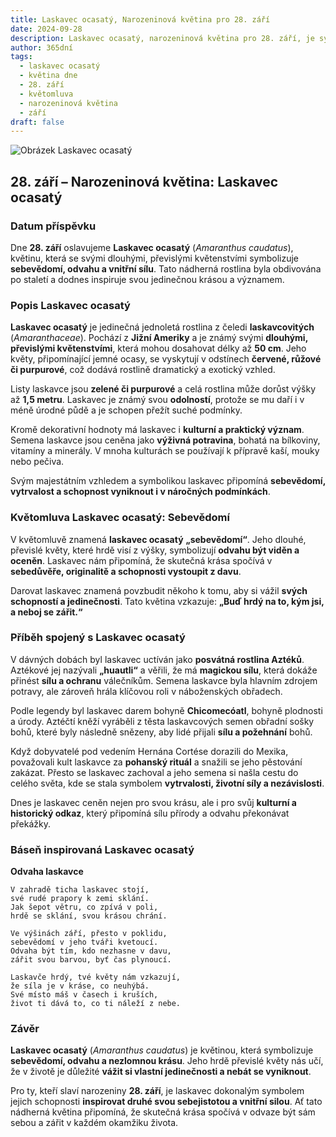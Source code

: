 ```yaml
---
title: Laskavec ocasatý, Narozeninová květina pro 28. září
date: 2024-09-28
description: Laskavec ocasatý, narozeninová květina pro 28. září, je symbolem Sebevědomí. Objevte její jedinečný význam, fascinující příběhy a poezii, která oslavuje její krásu.
author: 365dní
tags:
  - laskavec ocasatý
  - květina dne
  - 28. září
  - květomluva
  - narozeninová květina
  - září
draft: false
---
```


![Obrázek Laskavec ocasatý](https://cdn.pixabay.com/photo/2017/09/20/19/42/foxtail-2769772_640.jpg#center)


## 28. září – Narozeninová květina: Laskavec ocasatý

### Datum příspěvku

Dne **28. září** oslavujeme **Laskavec ocasatý** (_Amaranthus caudatus_), květinu, která se svými dlouhými, převislými květenstvími symbolizuje **sebevědomí, odvahu a vnitřní sílu**. Tato nádherná rostlina byla obdivována po staletí a dodnes inspiruje svou jedinečnou krásou a významem.

### Popis Laskavec ocasatý

**Laskavec ocasatý** je jedinečná jednoletá rostlina z čeledi **laskavcovitých** (_Amaranthaceae_). Pochází z **Jižní Ameriky** a je známý svými **dlouhými, převislými květenstvími**, která mohou dosahovat délky až **50 cm**. Jeho květy, připomínající jemné ocasy, se vyskytují v odstínech **červené, růžové či purpurové**, což dodává rostlině dramatický a exotický vzhled.

Listy laskavce jsou **zelené či purpurové** a celá rostlina může dorůst výšky až **1,5 metru**. Laskavec je známý svou **odolností**, protože se mu daří i v méně úrodné půdě a je schopen přežít suché podmínky.

Kromě dekorativní hodnoty má laskavec i **kulturní a praktický význam**. Semena laskavce jsou ceněna jako **výživná potravina**, bohatá na bílkoviny, vitamíny a minerály. V mnoha kulturách se používají k přípravě kaší, mouky nebo pečiva.

Svým majestátním vzhledem a symbolikou laskavec připomíná **sebevědomí, vytrvalost a schopnost vyniknout i v náročných podmínkách**.

### Květomluva Laskavec ocasatý: Sebevědomí

V květomluvě znamená **laskavec ocasatý** **„sebevědomí“**. Jeho dlouhé, převislé květy, které hrdě visí z výšky, symbolizují **odvahu být viděn a oceněn**. Laskavec nám připomíná, že skutečná krása spočívá v **sebedůvěře, originalitě a schopnosti vystoupit z davu**.

Darovat laskavec znamená povzbudit někoho k tomu, aby si vážil **svých schopností a jedinečnosti**. Tato květina vzkazuje: **„Buď hrdý na to, kým jsi, a neboj se zářit.“**

### Příběh spojený s Laskavec ocasatý

V dávných dobách byl laskavec uctíván jako **posvátná rostlina Aztéků**. Aztékové jej nazývali **„huautli“** a věřili, že má **magickou sílu**, která dokáže přinést **sílu a ochranu** válečníkům. Semena laskavce byla hlavním zdrojem potravy, ale zároveň hrála klíčovou roli v náboženských obřadech.

Podle legendy byl laskavec darem bohyně **Chicomecóatl**, bohyně plodnosti a úrody. Aztéčtí kněží vyráběli z těsta laskavcových semen obřadní sošky bohů, které byly následně snězeny, aby lidé přijali **sílu a požehnání** bohů.

Když dobyvatelé pod vedením Hernána Cortése dorazili do Mexika, považovali kult laskavce za **pohanský rituál** a snažili se jeho pěstování zakázat. Přesto se laskavec zachoval a jeho semena si našla cestu do celého světa, kde se stala symbolem **vytrvalosti, životní síly a nezávislosti**.

Dnes je laskavec ceněn nejen pro svou krásu, ale i pro svůj **kulturní a historický odkaz**, který připomíná sílu přírody a odvahu překonávat překážky.

### Báseň inspirovaná Laskavec ocasatý

**Odvaha laskavce**

```
V zahradě ticha laskavec stojí,  
své rudé prapory k zemi sklání.  
Jak šepot větru, co zpívá v poli,  
hrdě se sklání, svou krásou chrání.  

Ve výšinách září, přesto v poklidu,  
sebevědomí v jeho tváři kvetoucí.  
Odvaha být tím, kdo nezhasne v davu,  
zářit svou barvou, byť čas plynoucí.  

Laskavče hrdý, tvé květy nám vzkazují,  
že síla je v kráse, co neuhýbá.  
Své místo máš v časech i kruších,  
život ti dává to, co ti náleží z nebe.  
```

### Závěr

**Laskavec ocasatý** (_Amaranthus caudatus_) je květinou, která symbolizuje **sebevědomí, odvahu a nezlomnou krásu**. Jeho hrdě převislé květy nás učí, že v životě je důležité **vážit si vlastní jedinečnosti a nebát se vyniknout**.

Pro ty, kteří slaví narozeniny **28. září**, je laskavec dokonalým symbolem jejich schopnosti **inspirovat druhé svou sebejistotou a vnitřní silou**. Ať tato nádherná květina připomíná, že skutečná krása spočívá v odvaze být sám sebou a zářit v každém okamžiku života.
